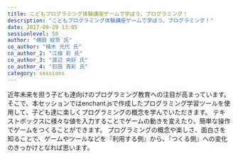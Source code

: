 ```yaml
---
title: こどもプログラミング体験講座ゲームで学ぼう、プログラミング！
description: "こどもプログラミング体験講座ゲームで学ぼう、プログラミング！"
date: 2017-09-29 13:05
sessionlevel: 50
author: "横田 紋奈 氏"
co_author: "植木 光代 氏"
co_author_2: "江畑 彩 氏"
co_author_3: "渡辺 央好 氏"
co_author_4: "石田 真彩 氏"
category: sessions
---
```

近年未来を担う子ども達向けのプログラミング教育への注目が高まっています。
そこで、本セッションではenchant.jsで作成したプログラミング学習ツールを使用して、子ども達に楽しくプログラミングの概念を学んでいただきます。
テキストボックスに様々な値を入力することでゲームの動きを変えたり、簡単な操作でゲームをつくることができます。
プログラミングの概念や楽しさ、面白さを知ることで、ゲームやツールなどを『利用する側』から、『つくる側』への変化のきっかけとなれば思います。
